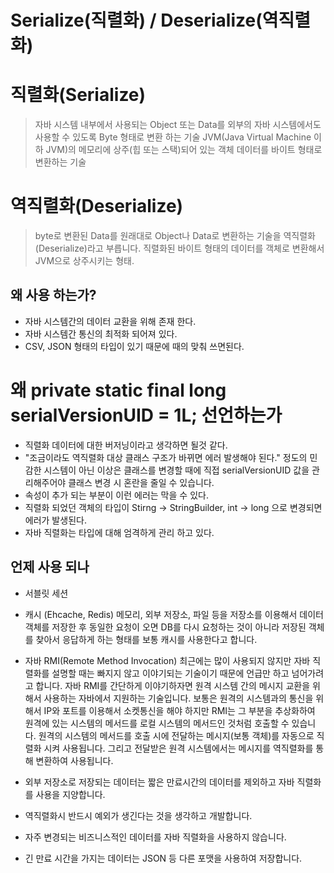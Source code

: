 # Serialize(직렬화) / Deserialize(역직렬화)

# 직렬화(Serialize)
> 자바 시스템 내부에서 사용되는 Object 또는 Data를 외부의 자바 시스템에서도 사용할 수 있도록 Byte 형태로 변환 하는 기술
JVM(Java Virtual Machine 이하 JVM)의 메모리에 상주(힙 또는 스택)되어 있는 객체 데이터를 바이트 형태로 변환하는 기술


# 역직렬화(Deserialize)
> byte로 변환된 Data를 원래대로 Object나 Data로 변환하는 기술을 역직렬화(Deserialize)라고 부릅니다.
직렬화된 바이트 형태의 데이터를 객체로 변환해서 JVM으로 상주시키는 형태.

## 왜 사용 하는가?
- 자바 시스템간의 데이터 교환을 위해 존재 한다.
- 자바 시스템간 통신의 최적화 되어져 있다.
- CSV, JSON 형태의 타입이 있기 때문에 때의 맞춰 쓰면된다.

# 왜 private static final long serialVersionUID = 1L; 선언하는가
 - 직렬화 데이터에 대한 버저닝이라고 생각하면 될것 같다.
 - "조금이라도 역직렬화 대상 클래스 구조가 바뀌면 에러 발생해야 된다." 정도의 민감한 시스템이 아닌 이상은 클래스를 변경할 때에
직접 serialVersionUID 값을 관리해주어야 클래스 변경 시 혼란을 줄일 수 있습니다.
 - 속성이 추가 되는 부분이 이런 에러는 막을 수 있다.
 - 직렬화 되었던 객체의 타입이 Stirng -> StringBuilder, int -> long 으로 변경되면 에러가 발생된다.
 - 자바 직렬화는 타입에 대해 엄격하게 관리 하고 있다. 

## 언제 사용 되나
- 서블릿 세션
- 캐시 (Ehcache, Redis)
    메모리, 외부 저장소, 파일 등을 저장소를 이용해서 데이터 객체를 저장한 후 동일한 요청이 오면 DB를 다시 요청하는 것이 아니라 저장된 객체를 찾아서 응답하게 하는 형태를 보통 캐시를 사용한다고 합니다.
- 자바 RMI(Remote Method Invocation)
    최근에는 많이 사용되지 않지만 자바 직렬화를 설명할 때는 빠지지 않고 이야기되는 기술이기 때문에 언급만 하고 넘어가려고 합니다.
    자바 RMI를 간단하게 이야기하자면 원격 시스템 간의 메시지 교환을 위해서 사용하는 자바에서 지원하는 기술입니다.
    보통은 원격의 시스템과의 통신을 위해서 IP와 포트를 이용해서 소켓통신을 해야 하지만 RMI는 그 부분을 추상화하여 원격에 있는 시스템의 메서드를 로컬 시스템의 메서드인 것처럼 호출할 수 있습니다.
    원격의 시스템의 메서드를 호출 시에 전달하는 메시지(보통 객체)를 자동으로 직렬화 시켜 사용됩니다.
    그리고 전달받은 원격 시스템에서는 메시지를 역직렬화를 통해 변환하여 사용됩니다.




- 외부 저장소로 저장되는 데이터는 짧은 만료시간의 데이터를 제외하고 자바 직렬화를 사용을 지양합니다.
- 역직렬화시 반드시 예외가 생긴다는 것을 생각하고 개발합니다.
- 자주 변경되는 비즈니스적인 데이터를 자바 직렬화을 사용하지 않습니다.
- 긴 만료 시간을 가지는 데이터는 JSON 등 다른 포맷을 사용하여 저장합니다.
